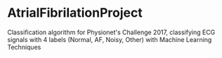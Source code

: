 # AtrialFibrilationProject
Classification algorithm for Physionet's Challenge 2017, classifying ECG signals with 4 labels (Normal, AF, Noisy, Other) with Machine Learning Techniques
